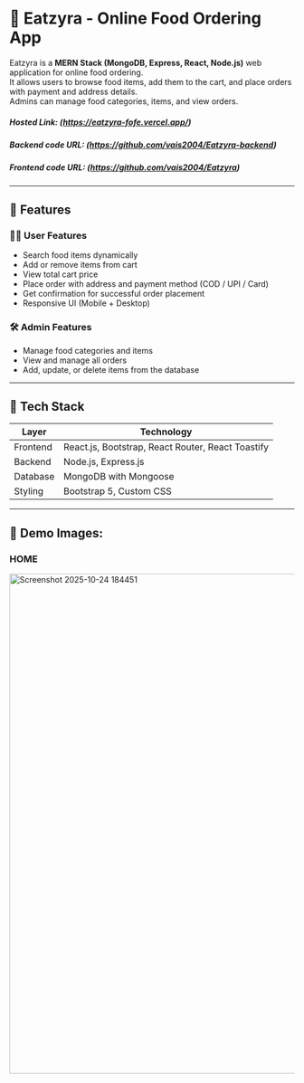 # 🍴 Eatzyra - Online Food Ordering App

Eatzyra is a **MERN Stack (MongoDB, Express, React, Node.js)** web application for online food ordering.  
It allows users to browse food items, add them to the cart, and place orders with payment and address details.  
Admins can manage food categories, items, and view orders.

##### Hosted Link: (https://eatzyra-fofe.vercel.app/)
 
##### Backend code URL: (https://github.com/vais2004/Eatzyra-backend)

##### Frontend code URL: (https://github.com/vais2004/Eatzyra)

---

## 🚀 Features

### 🧑‍🍳 User Features
- Search food items dynamically  
- Add or remove items from cart  
- View total cart price  
- Place order with address and payment method (COD / UPI / Card)  
- Get confirmation for successful order placement  
- Responsive UI (Mobile + Desktop)  

### 🛠️ Admin Features
- Manage food categories and items  
- View and manage all orders  
- Add, update, or delete items from the database  

---

## 🧩 Tech Stack

| Layer | Technology |
|-------|-------------|
| Frontend | React.js, Bootstrap, React Router, React Toastify |
| Backend | Node.js, Express.js |
| Database | MongoDB with Mongoose |
| Styling | Bootstrap 5, Custom CSS |

---

## 📸 Demo Images:
### HOME
<img width="1911" height="884" alt="Screenshot 2025-10-24 184451" src="https://github.com/user-attachments/assets/944ed249-6cb8-4c5e-af37-3e9aea577fb9" />









